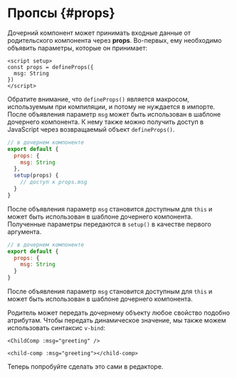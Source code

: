 # Пропсы {#props}

Дочерний компонент может принимать входные данные от родительского компонента через **props**. Во-первых, ему необходимо объявить параметры, которые он принимает:

<div class="composition-api">
<div class="sfc">

```vue [ChildComp.vue]
<script setup>
const props = defineProps({
  msg: String
})
</script>
```

Обратите внимание, что `defineProps()` является макросом, используемым при компиляции, и потому не нуждается в импорте. После объявления параметр `msg` может быть использован в шаблоне дочернего компонента. К нему также можно получить доступ в JavaScript через возвращаемый объект `defineProps()`.

</div>

<div class="html">

```js
// в дочернем компоненте
export default {
  props: {
    msg: String
  },
  setup(props) {
    // доступ к props.msg
  }
}
```

После объявления параметр `msg` становится доступным для `this` и может быть использован в шаблоне дочернего компонента. Полученные параметры передаются в `setup()` в качестве первого аргумента.

</div>

</div>

<div class="options-api">

```js
// в дочернем компоненте
export default {
  props: {
    msg: String
  }
}
```

После объявления параметр `msg` становится доступным для `this` и может быть использован в шаблоне дочернего компонента.

</div>

Родитель может передать дочернему объекту любое свойство подобно атрибутам. Чтобы передать динамическое значение, мы также можем использовать синтаксис `v-bind`:

<div class="sfc">

```vue-html
<ChildComp :msg="greeting" />
```

</div>
<div class="html">

```vue-html
<child-comp :msg="greeting"></child-comp>
```

</div>

Теперь попробуйте сделать это сами в редакторе.
